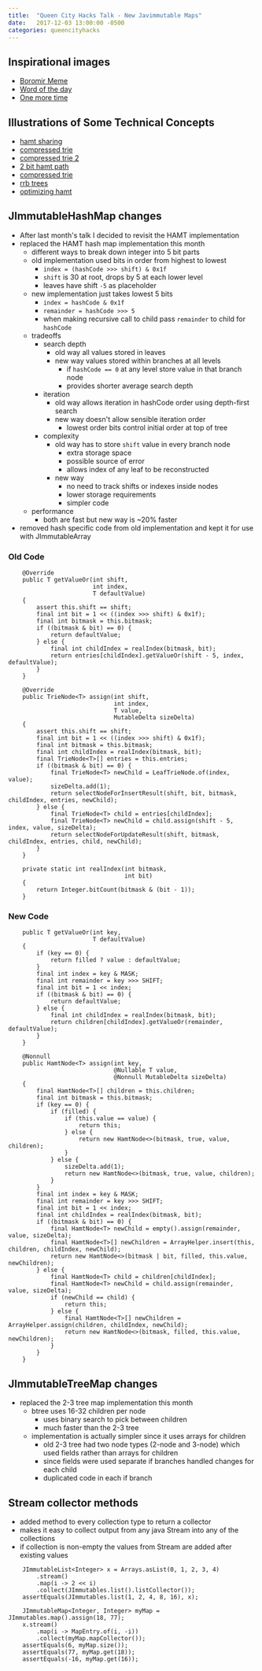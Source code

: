 ```yaml
---
title:  "Queen City Hacks Talk - New Javimmutable Maps"
date:   2017-12-03 13:00:00 -0500
categories: queencityhacks
---
```

## Inspirational images

- [Boromir Meme](http://vitiy.info/wp-content/uploads/2015/06/immutability.png)
- [Word of the day](https://i.pinimg.com/originals/28/e6/61/28e66144939c77ddb63b6fe528fd34a2.jpg)
- [One more time](http://jr0cket.co.uk/slides/images/mutable-state-reservior-dogs-say-mutable-state-one-more-time.png)


## Illustrations of Some Technical Concepts
- [hamt sharing](http://images.slideplayer.com/28/9400728/slides/slide_21.jpg)
- [compressed trie](https://image.slidesharecdn.com/harshitagarwal11100en006semminarppt-150510121220-lva1-app6892/95/suffix-tree-and-suffix-array-8-638.jpg?cb=1431260294)
- [compressed trie 2](http://img.blog.csdn.net/20151111171557146?watermark/2/text/aHR0cDovL2Jsb2cuY3Nkbi5uZXQv/font/5a6L5L2T/fontsize/400/fill/I0JBQkFCMA==/dissolve/70/gravity/Center)
- [2 bit hamt path](http://moaazsidat.com/assets/react-immutable/02-BitmappedArrayTrie.gif)
- [compressed trie](http://www.csie.ntnu.edu.tw/~u91029/Trie6.png)
- [rrb trees](https://infoscience.epfl.ch/record/169879/files/RMTrees.pdf)
- [optimizing hamt](https://michael.steindorfer.name/publications/oopsla15.pdf)


## JImmutableHashMap changes

- After last month's talk I decided to revisit the HAMT implementation
- replaced the HAMT hash map implementation this month
    - different ways to break down integer into 5 bit parts
    - old implementation used bits in order from highest to lowest
        - `index = (hashCode >>> shift) & 0x1f`
        - `shift` is 30 at root, drops by 5 at each lower level
        - leaves have shift `-5` as placeholder
    - new implementation just takes lowest 5 bits
        - `index = hashCode & 0x1f`
        - `remainder = hashCode >>> 5`
        - when making recursive call to child pass `remainder` to child for `hashCode`
    - tradeoffs
        - search depth
            - old way all values stored in leaves
            - new way values stored within branches at all levels
                - if `hashCode == 0` at any level store value in that branch node
                - provides shorter average search depth
        - iteration
            - old way allows iteration in hashCode order using depth-first search
            - new way doesn't allow sensible iteration order
                - lowest order bits control initial order at top of tree
        - complexity
            - old way has to store `shift` value in every branch node
                - extra storage space
                - possible source of error
                - allows index of any leaf to be reconstructed
            - new way
                - no need to track shifts or indexes inside nodes
                - lower storage requirements
                - simpler code
    - performance
        - both are fast but new way is ~20% faster
- removed hash specific code from old implementation and kept it for use with JImmutableArray

### Old Code

````
    @Override
    public T getValueOr(int shift,
                        int index,
                        T defaultValue)
    {
        assert this.shift == shift;
        final int bit = 1 << ((index >>> shift) & 0x1f);
        final int bitmask = this.bitmask;
        if ((bitmask & bit) == 0) {
            return defaultValue;
        } else {
            final int childIndex = realIndex(bitmask, bit);
            return entries[childIndex].getValueOr(shift - 5, index, defaultValue);
        }
    }

    @Override
    public TrieNode<T> assign(int shift,
                              int index,
                              T value,
                              MutableDelta sizeDelta)
    {
        assert this.shift == shift;
        final int bit = 1 << ((index >>> shift) & 0x1f);
        final int bitmask = this.bitmask;
        final int childIndex = realIndex(bitmask, bit);
        final TrieNode<T>[] entries = this.entries;
        if ((bitmask & bit) == 0) {
            final TrieNode<T> newChild = LeafTrieNode.of(index, value);
            sizeDelta.add(1);
            return selectNodeForInsertResult(shift, bit, bitmask, childIndex, entries, newChild);
        } else {
            final TrieNode<T> child = entries[childIndex];
            final TrieNode<T> newChild = child.assign(shift - 5, index, value, sizeDelta);
            return selectNodeForUpdateResult(shift, bitmask, childIndex, entries, child, newChild);
        }
    }

    private static int realIndex(int bitmask,
                                 int bit)
    {
        return Integer.bitCount(bitmask & (bit - 1));
    }
````


### New Code

````
    public T getValueOr(int key,
                        T defaultValue)
    {
        if (key == 0) {
            return filled ? value : defaultValue;
        }
        final int index = key & MASK;
        final int remainder = key >>> SHIFT;
        final int bit = 1 << index;
        if ((bitmask & bit) == 0) {
            return defaultValue;
        } else {
            final int childIndex = realIndex(bitmask, bit);
            return children[childIndex].getValueOr(remainder, defaultValue);
        }
    }

    @Nonnull
    public HamtNode<T> assign(int key,
                              @Nullable T value,
                              @Nonnull MutableDelta sizeDelta)
    {
        final HamtNode<T>[] children = this.children;
        final int bitmask = this.bitmask;
        if (key == 0) {
            if (filled) {
                if (this.value == value) {
                    return this;
                } else {
                    return new HamtNode<>(bitmask, true, value, children);
                }
            } else {
                sizeDelta.add(1);
                return new HamtNode<>(bitmask, true, value, children);
            }
        }
        final int index = key & MASK;
        final int remainder = key >>> SHIFT;
        final int bit = 1 << index;
        final int childIndex = realIndex(bitmask, bit);
        if ((bitmask & bit) == 0) {
            final HamtNode<T> newChild = empty().assign(remainder, value, sizeDelta);
            final HamtNode<T>[] newChildren = ArrayHelper.insert(this, children, childIndex, newChild);
            return new HamtNode<>(bitmask | bit, filled, this.value, newChildren);
        } else {
            final HamtNode<T> child = children[childIndex];
            final HamtNode<T> newChild = child.assign(remainder, value, sizeDelta);
            if (newChild == child) {
                return this;
            } else {
                final HamtNode<T>[] newChildren = ArrayHelper.assign(children, childIndex, newChild);
                return new HamtNode<>(bitmask, filled, this.value, newChildren);
            }
        }
    }
````

## JImmutableTreeMap changes

- replaced the 2-3 tree map implementation this month
    - btree uses 16-32 children per node
        - uses binary search to pick between children
        - much faster than the 2-3 tree
    - implementation is actually simpler since it uses arrays for children
        - old 2-3 tree had two node types (2-node and 3-node) which used fields rather than arrays for children
        - since fields were used separate if branches handled changes for each child
        - duplicated code in each if branch

## Stream collector methods

- added method to every collection type to return a collector
- makes it easy to collect output from any java Stream into any of the collections
- if collection is non-empty the values from Stream are added after existing values

````
    JImmutableList<Integer> x = Arrays.asList(0, 1, 2, 3, 4)
        .stream()
        .map(i -> 2 << i)
        .collect(JImmutables.list().listCollector());
    assertEquals(JImmutables.list(1, 2, 4, 8, 16), x);
    
    JImmutableMap<Integer, Integer> myMap = JImmutables.map().assign(18, 77);
    x.stream()
        .map(i -> MapEntry.of(i, -i))
        .collect(myMap.mapCollector());
    assertEquals(6, myMap.size());
    assertEquals(77, myMap.get(18));
    assertEquals(-16, myMap.get(16));
````



